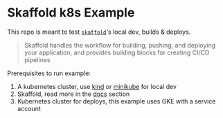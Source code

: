 # Skaffold k8s Example

This repo is meant to test [`skaffold`](https://skaffold.dev/docs/)'s local dev, builds & deploys.

> Skaffold handles the workflow for building, pushing, and deploying your application, and provides building blocks for creating CI/CD pipelines

Prerequisites to run example:

1. A kubernetes cluster, use [kind](https://kind.sigs.k8s.io/) or [minikube](https://minikube.sigs.k8s.io/docs/start/) for local dev
1. Skaffold, read more in the [docs](https://skaffold.dev/docs/) section
1. Kubernetes cluster for deploys, this example uses GKE with a service account


